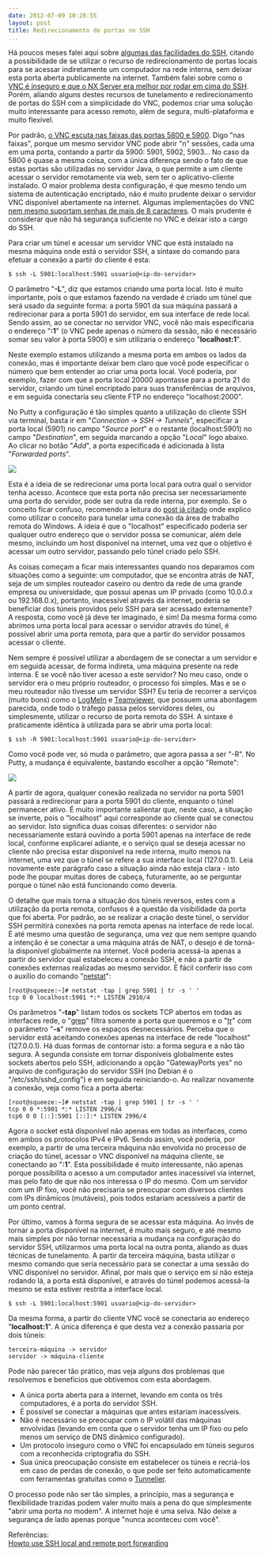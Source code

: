 ```yaml
---
date: 2012-07-09 10:28:55
layout: post
title: Redirecionamento de portas no SSH
...
```


Há poucos meses falei aqui sobre [algumas das facilidades do SSH](http://blog.myhro.info/2012/04/tornando-o-uso-do-ssh-mais-simples-e-agradavel/), citando a possibilidade de se utilizar o recurso de redirecionamento de portas locais para se acessar indiretamente um computador na rede interna, sem deixar esta porta aberta publicamente na internet. Também falei sobre como o [VNC é inseguro e que o NX Server era melhor por rodar em cima do SSH](http://blog.myhro.info/2011/12/acesso-remoto-no-linux-com-o-nx-server/). Porém, aliando alguns destes recursos de tunelamento e redirecionamento de portas do SSH com a simplicidade do VNC, podemos criar uma solução muito interessante para acesso remoto, além de segura, multi-plataforma e muito flexível.

Por padrão, [o VNC escuta nas faixas das portas 5800 e 5900](https://en.wikipedia.org/wiki/Virtual_Network_Computing#Operation). Digo "nas faixas", porque um mesmo servidor VNC pode abrir "n" sessões, cada uma em uma porta, contando a partir da 5900: 5901, 5902, 5903... No caso da 5800 é quase a mesma coisa, com a única diferença sendo o fato de que estas portas são utilizadas no servidor Java, o que permite a um cliente acessar o servidor remotamente via web, sem ter o aplicativo-cliente instalado. O maior problema desta configuração, é que mesmo tendo um sistema de autenticação encriptado, não é muito prudente deixar o servidor VNC disponível abertamente na internet. Algumas implementações do VNC [nem mesmo suportam senhas de mais de 8 caracteres](https://forum.ultravnc.net/viewtopic.php?f=4&t=15459). O mais prudente é considerar que não há segurança suficiente no VNC e deixar isto a cargo do SSH.

Para criar um túnel e acessar um servidor VNC que está instalado na mesma máquina onde está o servidor SSH, a sintaxe do comando para efetuar a conexão a partir do cliente é esta:

    $ ssh -L 5901:localhost:5901 usuario@<ip-do-servidor>

O parâmetro "**-L**", diz que estamos criando uma porta local. Isto é muito importante, pois o que estamos fazendo na verdade é criado um túnel que será usado da seguinte forma: a porta 5901 da sua máquina passará a redirecionar para a porta 5901 do servidor, em sua interface de rede local. Sendo assim, ao se conectar no servidor VNC, você não mais especificaria o endereço "**<ip-do-servidor>:1**" (o VNC pede apenas o número da sessão, não é necessário somar seu valor à porta 5900) e sim utilizaria o endereço "**localhost:1**".

Neste exemplo estamos utilizando a mesma porta em ambos os lados da conexão, mas é importante deixar bem claro que você pode especificar o número que bem entender ao criar uma porta local. Você poderia, por exemplo, fazer com que a porta local 20000 apontasse para a porta 21 do servidor, criando um túnel encriptado para suas transferências de arquivos, e em seguida conectaria seu cliente FTP no endereço "localhost:2000".

No Putty a configuração é tão simples quanto a utilização do cliente SSH via terminal, basta ir em "_Connection -> SSH -> Tunnels_", especificar a porta local (5901) no campo "_Source port_" e o restante (localhost:5901) no campo "_Destination_", em seguida marcando a opção "_Local_" logo abaixo. Ao clicar no botão "_Add_", a porta especificada é adicionada à lista "_Forwarded ports_".

![](/images/2012/putty-local-forward.png)

Esta é a ideia de se redirecionar uma porta local para outra qual o servidor tenha acesso. Acontece que esta porta não precisa ser necessariamente uma porta do servidor, pode ser outra da rede interna, por exemplo. Se o conceito ficar confuso, recomendo a leitura do [post já citado](http://blog.myhro.info/2012/04/tornando-o-uso-do-ssh-mais-simples-e-agradavel/) onde explico como utilizar o conceito para tunelar uma conexão da área de trabalho remota do Windows. A ideia é que o "localhost" especificado poderia ser qualquer outro endereço que o servidor possa se comunicar, além dele mesmo, incluindo um host disponível na internet, uma vez que o objetivo é acessar um outro servidor, passando pelo túnel criado pelo SSH.

As coisas começam a ficar mais interessantes quando nos deparamos com situações como a seguinte: um computador, que se encontra atrás de NAT, seja de um simples routeador caseiro ou dentro da rede de uma grande empresa ou universidade, que possui apenas um IP privado (como 10.0.0.x ou 192.168.0.x), portanto, inacessível através da internet, poderia se beneficiar dos túneis providos pelo SSH para ser acessado externamente? A resposta, como você já deve ter imaginado, é sim! Da mesma forma como abrimos uma porta local para acessar o servidor através do túnel, é possível abrir uma porta remota, para que a partir do servidor possamos acessar o cliente.

Nem sempre é possível utilizar a abordagem de se conectar a um servidor e em seguida acessar, de forma indireta, uma máquina presente na rede interna. E se você não tiver acesso a este servidor? No meu caso, onde o servidor era o meu próprio routeador, o processo foi simples. Mas e se o meu routeador não tivesse um servidor SSH? Eu teria de recorrer a serviços (muito bons) como o [LogMeIn](https://secure.logmein.com/) e [Teamviewer](https://www.teamviewer.com/), que possuem uma abordagem parecida, onde todo o tráfego passa pelos servidores deles, ou simplesmente, utilizar o recurso de porta remota do SSH. A sintaxe é praticamente idêntica à utilizada para se abrir uma porta local:

    $ ssh -R 5901:localhost:5901 usuario@<ip-do-servidor>

Como você pode ver, só muda o parâmetro, que agora passa a ser "-R". No Putty, a mudança é equivalente, bastando escolher a opção "Remote":

![](/images/2012/putty-remote-forward.png)

A partir de agora, qualquer conexão realizada no servidor na porta 5901 passará a redirecionar para a porta 5901 do cliente, enquanto o túnel permanecer ativo. É muito importante salientar que, neste caso, a situação se inverte, pois o "localhost" aqui corresponde ao cliente qual se conectou ao servidor. Isto significa duas coisas diferentes: o servidor não necessariamente estará ouvindo a porta 5901 apenas na interface de rede local, conforme explicarei adiante, e o serviço qual se deseja acessar no cliente não precisa estar disponível na rede interna, muito menos na internet, uma vez que o túnel se refere a sua interface local (127.0.0.1). Leia novamente este parágrafo caso a situação ainda não esteja clara - isto pode lhe poupar muitas dores de cabeça, futuramente, ao se perguntar porque o túnel não está funcionando como deveria.

O detalhe que mais torna a situação dos túneis reversos, estes com a utilização da porta remota, confusos é a questão da visibilidade da porta que foi aberta. Por padrão, ao se realizar a criação deste túnel, o servidor SSH permitirá conexões na porta remota apenas na interface de rede local. É até mesmo uma questão de segurança, uma vez que nem sempre quando a intenção é se conectar a uma máquina atrás de NAT, o desejo é de torná-la disponível globalmente na internet. Você poderia acessá-la apenas a partir do servidor qual estabeleceu a conexão SSH, e não a partir de conexões externas realizadas ao mesmo servidor. É fácil conferir isso com o auxílio do comando "[netstat](http://linux.die.net/man/8/netstat)":

    [root@squeeze:~]# netstat -tap | grep 5901 | tr -s ' '
    tcp 0 0 localhost:5901 *:* LISTEN 2910/4

Os parâmetros "**-tap**" listam todos os sockets TCP abertos em todas as interfaces rede, o "[grep](http://blog.myhro.info/2012/01/expressoes-regulares-grep-egrep-fgrep/)" filtra somente a porta que queremos e o "[tr](http://www.manpagez.com/man/1/tr/)" com o parâmetro "**-s**" remove os espaços desnecessários. Perceba que o servidor está aceitando conexões apenas na interface de rede "localhost" (127.0.0.1). Há duas formas de contornar isto: a forma segura e a não tão segura. A segunda consiste em tornar disponíveis globalmente estes sockets abertos pelo SSH, adicionando a opção "GatewayPorts yes" no arquivo de configuração do servidor SSH (no Debian é o "/etc/ssh/sshd\_config") e em seguida reiniciando-o. Ao realizar novamente a conexão, veja como fica a porta aberta:

    [root@squeeze:~]# netstat -tap | grep 5901 | tr -s ' '
    tcp 0 0 *:5901 *:* LISTEN 2996/4
    tcp6 0 0 [::]:5901 [::]:* LISTEN 2996/4

Agora o socket está disponível não apenas em todas as interfaces, como em ambos os protocolos IPv4 e IPv6. Sendo assim, você poderia, por exemplo, a partir de uma terceira máquina não envolvida no processo de criação do túnel, acessar o VNC disponível na máquina cliente, se conectando ao "**<ip-do-servidor>:1**". Esta possibilidade é muito interessante, não apenas porque possibilita o acesso a um computador antes inacessível via internet, mas pelo fato de que não nos interessa o IP do mesmo. Com um servidor com um IP fixo, você não precisaria se preocupar com diversos clientes com IPs dinâmicos (mutáveis), pois todos estariam acessíveis a partir de um ponto central.

Por último, vamos à forma segura de se acessar esta máquina. Ao invés de tornar a porta disponível na internet, é muito mais seguro, e até mesmo mais simples por não tornar necessária a mudança na configuração do servidor SSH, utilizarmos uma porta local na outra ponta, aliando as duas técnicas de tunelamento. A partir da terceira máquina, basta utilizar o mesmo comando que seria necessário para se conectar a uma sessão do VNC disponível no servidor. Afinal, por mais que o serviço em si não esteja rodando lá, a porta está disponível, e através do túnel podemos acessá-la mesmo se esta estiver restrita a interface local.

    $ ssh -L 5901:localhost:5901 usuario@<ip-do-servidor>

Da mesma forma, a partir do cliente VNC você se conectaria ao endereço "**localhost:1**". A única diferença é que desta vez a conexão passaria por dois túneis:

    terceira-máquina -> servidor
    servidor -> máquina-cliente

Pode não parecer tão prático, mas veja alguns dos problemas que resolvemos e benefícios que obtivemos com esta abordagem.

* A única porta aberta para a internet, levando em conta os três computadores, é a porta do servidor SSH.  
* É possível se conectar a máquinas que antes estariam inacessíveis.  
* Não é necessário se preocupar com o IP volátil das máquinas envolvidas (levando em conta que o servidor tenha um IP fixo ou pelo menos um serviço de DNS dinâmico configurado).  
* Um protocolo inseguro como o VNC foi encapsulado em túneis seguros com a reconhecida criptografia do SSH.  
* Sua única preocupação consiste em estabelecer os túneis e recriá-los em caso de perdas de conexão, o que pode ser feito automaticamente com ferramentas gratuitas como o [Tunnelier](http://www.bitvise.com/tunnelier).

O processo pode não ser tão simples, a princípio, mas a segurança e flexibilidade trazidas podem valer muito mais a pena do que simplesmente "abrir uma porta no modem". A internet hoje é uma selva. Não deixe a segurança de lado apenas porque "nunca aconteceu com você".

Referências:  
[Howto use SSH local and remote port forwarding](http://www.debianadmin.com/howto-use-ssh-local-and-remote-port-forwarding.html)
